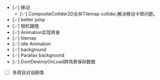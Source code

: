 - [✅] 移动
  - [✅] CompositeCollider2D合并Tilemap collider,解决移动卡顿问题。
- [✅] better jump
- [✅] 相机跟随
- [✅] Animation实现转身
- [✅] tilemap
- [✅] idle Animation
- [✅] background
- [✅] Parallax background
- [✅] DontDestroyOnLoad跨场景保存数据
- [ ] 多周目对话剧情
